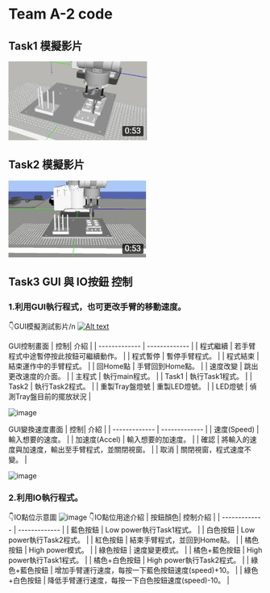 # Team A-2 code

## Task1 模擬影片
[![Alt text](https://github.com/HappyKodalin/Team_A-2/blob/main/3363.png)](https://youtu.be/_5Xv-JR7kB4)

## Task2 模擬影片
[![Alt text](https://github.com/HappyKodalin/Team_A-2/blob/main/565.png)](https://youtu.be/YnPk6M07ZD0)

## Task3 GUI 與 IO按鈕 控制
### 1.利用GUI執行程式，也可更改手臂的移動速度。

👇GUI模擬測試影片/n
[![Alt text](https://github.com/HappyKodalin/Team_A-2/assets/55493510/5abdd5a8-316a-4539-b0d4-605c241f6c21)](https://youtu.be/j7sycMXbqHM)

 GUI控制畫面
| 控制| 介紹 |
| ------------- | ------------- |
| 程式繼續  | 若手臂程式中途暫停按此按鈕可繼續動作。 |
| 程式暫停  | 暫停手臂程式。 |
| 程式結束  | 結束運作中的手臂程式。 |
| 回Home點  | 手臂回到Home點。 |
| 速度改變 | 跳出更改速度的介面。  |
| 主程式  | 執行main程式。  |
| Task1  | 執行Task1程式。  |
| Task2  | 執行Task2程式。  |
| 重製Tray盤燈號  | 重製LED燈號。  |
| LED燈號 | 偵測Tray盤目前的擺放狀況  |
  
![image](https://github.com/HappyKodalin/Team_A-2/assets/55493510/f1333059-2e8a-44d3-ada5-a1a21e031a00)

 GUI變換速度畫面
| 控制| 介紹 |
| ------------- | ------------- |
| 速度(Speed)  | 輸入想要的速度。 |
| 加速度(Accel)  | 輸入想要的加速度。 |
| 確認  | 將輸入的速度與加速度，輸出至手臂程式，並關閉視窗。 |
| 取消  | 關閉視窗，程式速度不變。 | 
 
![image](https://github.com/HappyKodalin/Team_A-2/assets/55493510/036ceb34-b052-4d3b-ac7b-427098a8af55)

### 2.利用IO執行程式。

👇IO點位示意圖
![image](https://github.com/HappyKodalin/Team_A-2/assets/55493510/5771f457-9bdc-47ad-b43e-7c6453d77756)
👇IO點位用途介紹
| 按鈕顏色| 控制介紹 |
| ------------- | ------------- |
| 藍色按鈕  | Low power執行Task1程式。 |
| 白色按鈕  | Low power執行Task2程式。 |
| 紅色按鈕  | 結束手臂程式，並回到Home點。 |
| 橘色按鈕  | High power模式。 |
| 綠色按鈕  | 速度變更模式。 |
| 橘色+藍色按鈕  | High power執行Task1程式。 |
| 橘色+白色按鈕  | High power執行Task2程式。 |
| 綠色+藍色按鈕  | 增加手臂運行速度，每按一下藍色按鈕速度(speed)+10。 |
| 綠色+白色按鈕  | 降低手臂運行速度，每按一下白色按鈕速度(speed)-10。 |





